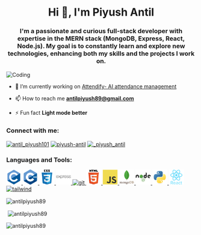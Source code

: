 <h1 align="center">Hi 👋, I'm Piyush Antil</h1>
<h3 align="center">I'm a passionate and curious full-stack developer with expertise in the MERN stack (MongoDB, Express, React, Node.js). My goal is to constantly learn and explore new technologies, enhancing both my skills and the projects I work on.</h3>

<img align="center" alt="Coding" width="400" src="https://cdn.dribbble.com/users/2401141/screenshots/5487982/media/0ed28b734a42d06a96cc57f5d478625c.gif?resize=400x0">


- 🔭 I’m currently working on [Attendify- AI attendance management](https://github.com/antilpiyush89/Attendify)

- 📫 How to reach me **antilpiyush89@gmail.com**

- ⚡ Fun fact **Light mode better**

<h3 align="left">Connect with me:</h3>
<p align="left">
<a href="https://x.com/antil_piyush101" target="blank"><img align="center" src="https://raw.githubusercontent.com/rahuldkjain/github-profile-readme-generator/master/src/images/icons/Social/twitter.svg" alt="antil_piyush101" height="30" width="40" /></a>
<a href="https://linkedin.com/in/piyush-antil-74134218a" target="blank"><img align="center" src="https://raw.githubusercontent.com/rahuldkjain/github-profile-readme-generator/master/src/images/icons/Social/linked-in-alt.svg" alt="piyush-antil" height="30" width="40" /></a>
<a href="https://instagram.com/_piyush_antil" target="blank"><img align="center" src="https://raw.githubusercontent.com/rahuldkjain/github-profile-readme-generator/master/src/images/icons/Social/instagram.svg" alt="_piyush_antil" height="30" width="40" /></a>
</p>

<h3 align="left">Languages and Tools:</h3>
<p align="left"> <a href="https://www.cprogramming.com/" target="_blank" rel="noreferrer"> <img src="https://raw.githubusercontent.com/devicons/devicon/master/icons/c/c-original.svg" alt="c" width="40" height="40"/> </a> <a href="https://www.w3schools.com/cpp/" target="_blank" rel="noreferrer"> <img src="https://raw.githubusercontent.com/devicons/devicon/master/icons/cplusplus/cplusplus-original.svg" alt="cplusplus" width="40" height="40"/> </a> <a href="https://www.w3schools.com/css/" target="_blank" rel="noreferrer"> <img src="https://raw.githubusercontent.com/devicons/devicon/master/icons/css3/css3-original-wordmark.svg" alt="css3" width="40" height="40"/> </a> <a href="https://expressjs.com" target="_blank" rel="noreferrer"> <img src="https://raw.githubusercontent.com/devicons/devicon/master/icons/express/express-original-wordmark.svg" alt="express" width="40" height="40"/> </a> <a href="https://git-scm.com/" target="_blank" rel="noreferrer"> <img src="https://www.vectorlogo.zone/logos/git-scm/git-scm-icon.svg" alt="git" width="40" height="40"/> </a> <a href="https://www.w3.org/html/" target="_blank" rel="noreferrer"> <img src="https://raw.githubusercontent.com/devicons/devicon/master/icons/html5/html5-original-wordmark.svg" alt="html5" width="40" height="40"/> </a> <a href="https://developer.mozilla.org/en-US/docs/Web/JavaScript" target="_blank" rel="noreferrer"> <img src="https://raw.githubusercontent.com/devicons/devicon/master/icons/javascript/javascript-original.svg" alt="javascript" width="40" height="40"/> </a> <a href="https://www.mongodb.com/" target="_blank" rel="noreferrer"> <img src="https://raw.githubusercontent.com/devicons/devicon/master/icons/mongodb/mongodb-original-wordmark.svg" alt="mongodb" width="40" height="40"/> </a> <a href="https://nodejs.org" target="_blank" rel="noreferrer"> <img src="https://raw.githubusercontent.com/devicons/devicon/master/icons/nodejs/nodejs-original-wordmark.svg" alt="nodejs" width="40" height="40"/> </a> <a href="https://www.python.org" target="_blank" rel="noreferrer"> <img src="https://raw.githubusercontent.com/devicons/devicon/master/icons/python/python-original.svg" alt="python" width="40" height="40"/> </a> <a href="https://reactjs.org/" target="_blank" rel="noreferrer"> <img src="https://raw.githubusercontent.com/devicons/devicon/master/icons/react/react-original-wordmark.svg" alt="react" width="40" height="40"/> </a> <a href="https://tailwindcss.com/" target="_blank" rel="noreferrer"> <img src="https://www.vectorlogo.zone/logos/tailwindcss/tailwindcss-icon.svg" alt="tailwind" width="40" height="40"/> </a> </p>

<p><img align="center" src="https://github-readme-stats.vercel.app/api/top-langs?username=antilpiyush89&show_icons=true&locale=en&layout=compact" alt="antilpiyush89" /></p>

<p>&nbsp;<img align="center" src="https://github-readme-stats.vercel.app/api?username=antilpiyush89&show_icons=true&locale=en" alt="antilpiyush89" /></p>

<p><img align="center" src="https://github-readme-streak-stats.herokuapp.com/?user=antilpiyush89&" alt="antilpiyush89" /></p>
